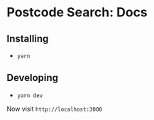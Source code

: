 # Postcode Search: Docs

## Installing

- `yarn`

## Developing

- `yarn dev`

Now visit `http://localhost:3000`
